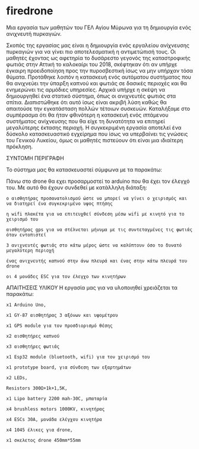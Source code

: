 # firedrone
Μια εργασία των μαθητών του ΓΕΛ Αγίου Μύρωνα για τη δημιουργία ενός ανιχνευτή πυρκαγιών.

Σκοπός της εργασίας μας είναι η δημιουργία ενός εργαλείου ανίχνευσης πυρκαγιών για να γίνει πιο αποτελεσματική η αντιμετώπισή τους.
Οι μαθητές έχοντας ως αφετηρία το δυσάρεστο γεγονός της καταστροφικής φωτιάς στην Αττική το καλοκαίρι του 2018, σκέφτηκαν ότι αν υπήρχε έγκαιρη προειδοποίηση προς την πυροσβεστική ίσως να μην υπήρχαν τόσα θύματα. 
Προτάθηκε λοιπόν η κατασκευή ενός αυτόματου συστήματος που θα ανιχνεύει την ύπαρξη καπνού και φωτιάς σε δασικές περιοχές και θα ενημερώνει τις αρμόδιες υπηρεσίες.
Αρχικά υπήρχε η σκέψη να δημιουργηθεί ένα στατικό σύστημα, όπως οι ανιχνευτές φωτιάς στα σπίτια. Διαπιστώθηκε ότι αυτό ίσως είναι ακριβή λύση καθώς θα απαιτούσε την εγκατάσταση πολλών τέτοιων συσκευών. 
Καταλήξαμε στο συμπέρασμα ότι θα ήταν φθινότερη η κατασκευή ενός ιπτάμενου συστήματος ανίχνευσης που θα είχε τη δυνατότητα να επιτηρεί μεγαλύτερης έκτασης περιοχή.
Η συγκεκριμένη εργασία αποτελεί ένα δύσκολο κατασκευαστικό εγχείρημα που ίσως να υπερβαίνει τις γνώσεις του Γενικού Λυκείου, όμως οι μαθητές πιστεύουν ότι είναι μια ιδιαίτερη πρόκληση.

ΣΥΝΤΟΜΗ ΠΕΡΙΓΡΑΦΗ

Το σύστημα μας θα κατασκευαστεί σύμφωνα με τα παρακάτω:

Πάνω στο drone θα εχει προσαρμοστεί το arduino που θα έχει τον έλεγχό του.
Με αυτό θα έχουν συνδεθεί με κατάλληλη διάταξη: 

    ο αισθητήρας προσανατολισμού ώστε να μπορεί να γίνει ο χειρισμός και να διατηρεί ένα συγκεκριμένο υψος πτήσης
    
    η wifi πλακέτα για να επιτευχθεί σύνδεση μέσω wifi με κινητό για το χειρισμό του
    
    αισθητήρας gps για να στέλνεται μήνυμα με τις συντεταγμένες τις φωτιάς όταν εντοπιστεί
    
    3 ανιχνευτές φωτιάς στο κάτω μέρος ώστε να καλύπτουν όσο το δυνατό μεγαλύτερη περιοχή
    
    ένας ανιχνευτής καπνού στην άνω πλευρά και ένας στην κάτω πλευρά του drone
    
    οι 4 μονάδες ESC για τον έλεγχο των κινητήρων
     


ΑΠΑΙΤΗΣΕΙΣ ΥΛΙΚΟΥ
Η εργασία μας για να υλοποιηθεί χρειάζεται τα παρακάτω:

    x1 Arduino Uno,

    x1 GY-87 αισθητήρας 3 αξόνων και υψομέτρου

    x1 GPS module για τον προσδιορισμό θέσης

    x2 αισθητήρες καπνού 

    x3 αισθητήρες φωτιάς

    x1 Esp32 module (bluetooth, wifi) για τον χειρισμό του

    x1 prototype board, για σύνδεση των εξαρτημάτων

    x2 LEDs, 

    Resistors 300Ω+1k+1,5K,

    x1 Lipo battery 2200 mah-30C, μπαταρία

    x4 brushless motors 1000KV, κινητήρας

    x4 ESCs 30A, μονάδα ελέγχου κινητήρα

    x4 1045 έλικες για drone,
    
    x1 σκελετος drone 450mm*55mm


